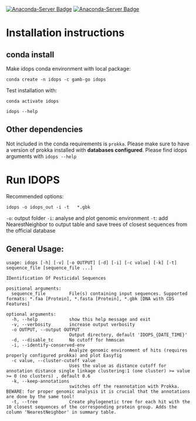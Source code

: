 [![Anaconda-Server Badge](https://anaconda.org/gamb-go/idops/badges/license.svg)](https://anaconda.org/gamb-go/idops) [![Anaconda-Server Badge](https://anaconda.org/gamb-go/idops/badges/installer/conda.svg)](https://conda.anaconda.org/gamb-go) 

Installation instructions
=========================


conda install
-------------

Make idops conda environment with local package:

```
conda create -n idops -c gamb-go idops
````

Test installation with:
```
conda activate idops

idops --help
```


Other dependencies
------------------

Not included in the conda requirements is `prokka`. Please make sure to have a version of prokka installed with **databases configured**.
Please find idops arguments with `idops --help`



Run IDOPS
=========

Recommended options:
```
idops -o idops_out -i -t   *.gbk 
```

`-o`: output folder
`-i`: analyse and plot genomic environment
`-t`: add NearestNeighbor to output table and save trees of closest sequences from the official database


General Usage:
--------------

```
usage: idops [-h] [-v] [-o OUTPUT] [-d] [-i] [-c value] [-k] [-t] sequence_file [sequence_file ...]

IDentification Of Pesticidal Sequences

positional arguments:
  sequence_file         File(s) containing input sequences. Supported formats: *.faa [Protein], *.fasta [Protein], *.gbk [DNA with CDS Features]

optional arguments:
  -h, --help            show this help message and exit
  -v, --verbosity       increase output verbosity
  -o OUTPUT, --output OUTPUT
                        Output directory, default 'IDOPS_{DATE_TIME}'
  -d, --disable_tc      No cutoff for hmmscan
  -i, --identify-conserved-env
                        Analyze genomic environment of hits (requires properly configured prokka) and plot Easyfig
  -c value, --cluster-cutoff value
                        Uses the value as distance cutoff for annotation distance single linkage clustering:1 (one cluster) >= value >= 0 (no clusters) , default 0.6
  -k, --keep-annotations
                        switches off the reannotation with Prokka. BEWARE: for proper genomic analysis it is crucial that the annotations are done by the same tool!
  -t, --tree            Create phylogenetic tree for each hit with the 10 closest sequences of the corresponding protein group. Adds the column 'NearestNeighbor' in summary table.

```
